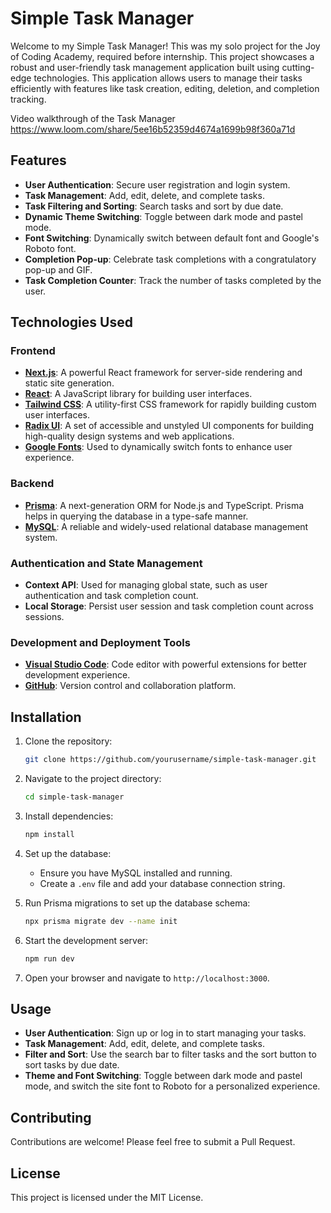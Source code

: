 # Simple Task Manager

Welcome to my Simple Task Manager! This was my solo project for the Joy of Coding Academy, required before internship. This project showcases a robust and user-friendly task management application built using cutting-edge technologies. This application allows users to manage their tasks efficiently with features like task creation, editing, deletion, and completion tracking.

Video walkthrough of the Task Manager https://www.loom.com/share/5ee16b52359d4674a1699b98f360a71d

## Features

- **User Authentication**: Secure user registration and login system.
- **Task Management**: Add, edit, delete, and complete tasks.
- **Task Filtering and Sorting**: Search tasks and sort by due date.
- **Dynamic Theme Switching**: Toggle between dark mode and pastel mode.
- **Font Switching**: Dynamically switch between default font and Google's Roboto font.
- **Completion Pop-up**: Celebrate task completions with a congratulatory pop-up and GIF.
- **Task Completion Counter**: Track the number of tasks completed by the user.

## Technologies Used

### Frontend

- **[Next.js](https://nextjs.org/)**: A powerful React framework for server-side rendering and static site generation.
- **[React](https://reactjs.org/)**: A JavaScript library for building user interfaces.
- **[Tailwind CSS](https://tailwindcss.com/)**: A utility-first CSS framework for rapidly building custom user interfaces.
- **[Radix UI](https://www.radix-ui.com/)**: A set of accessible and unstyled UI components for building high-quality design systems and web applications.
- **[Google Fonts](https://fonts.google.com/)**: Used to dynamically switch fonts to enhance user experience.

### Backend

- **[Prisma](https://www.prisma.io/)**: A next-generation ORM for Node.js and TypeScript. Prisma helps in querying the database in a type-safe manner.
- **[MySQL](https://www.mysql.com/)**: A reliable and widely-used relational database management system.

### Authentication and State Management

- **Context API**: Used for managing global state, such as user authentication and task completion count.
- **Local Storage**: Persist user session and task completion count across sessions.

### Development and Deployment Tools

- **[Visual Studio Code](https://code.visualstudio.com/)**: Code editor with powerful extensions for better development experience.
- **[GitHub](https://github.com/)**: Version control and collaboration platform.

## Installation

1. Clone the repository:

   ```bash
   git clone https://github.com/yourusername/simple-task-manager.git
   ```

2. Navigate to the project directory:

   ```bash
   cd simple-task-manager
   ```

3. Install dependencies:

   ```bash
   npm install
   ```

4. Set up the database:

   - Ensure you have MySQL installed and running.
   - Create a `.env` file and add your database connection string.

5. Run Prisma migrations to set up the database schema:

   ```bash
   npx prisma migrate dev --name init
   ```

6. Start the development server:

   ```bash
   npm run dev
   ```

7. Open your browser and navigate to `http://localhost:3000`.

## Usage

- **User Authentication**: Sign up or log in to start managing your tasks.
- **Task Management**: Add, edit, delete, and complete tasks.
- **Filter and Sort**: Use the search bar to filter tasks and the sort button to sort tasks by due date.
- **Theme and Font Switching**: Toggle between dark mode and pastel mode, and switch the site font to Roboto for a personalized experience.

## Contributing

Contributions are welcome! Please feel free to submit a Pull Request.

## License

This project is licensed under the MIT License.
